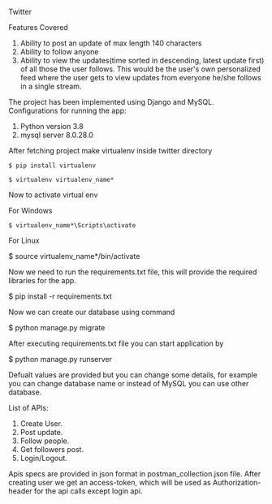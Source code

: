 Twitter

Features Covered
  1. Ability to post an update of max length 140 characters
  2. Ability to follow anyone
  3. Ability to view the updates(time sorted in descending, latest update first) of all those the user
  follows. This would be the user's own personalized feed where the user gets to view updates from
  everyone he/she follows in a single stream.
 
The project has been implemented using Django and MySQL.
Configurations for running the app:
  1. Python version 3.8
  2. mysql server 8.0.28.0

After fetching project make virtualenv inside twitter directory
    
    $ pip install virtualenv
    
    $ virtualenv virtualenv_name*

Now to activate virtual env
  
  For Windows
    
    $ virtualenv_name*\Scripts\activate
  
  For Linux
   
   $ source virtualenv_name*/bin/activate

Now we need to run the requirements.txt file, this will provide the required libraries for the app.
  
  $ pip install -r requirements.txt
  
Now we can create our database using command
  
  $ python manage.py migrate  
  
After executing requirements.txt file you can start application by
  
  $ python manage.py runserver

Defualt values are provided but you can change some details, for example you can change database name or instead of MySQL you can use other database.

List of APIs:
  1. Create User.
  2. Post update.
  3. Follow people.
  4. Get followers post.
  5. Login/Logout.
  
Apis specs are provided in json format in postman_collection.json file.
After creating user we get an access-token, which will be used as Authorization-header for the api calls except login api.


